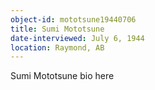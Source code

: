 ```yaml
---
object-id: mototsune19440706
title: Sumi Mototsune
date-interviewed: July 6, 1944
location: Raymond, AB
---
```


Sumi Mototsune bio here